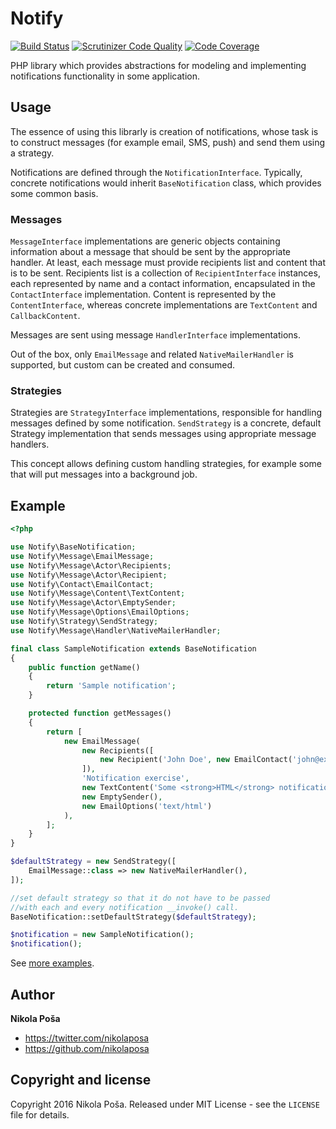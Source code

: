 # Notify

[![Build Status](https://travis-ci.org/nikolaposa/notify.svg?branch=master)](https://travis-ci.org/nikolaposa/notify)
[![Scrutinizer Code Quality](https://scrutinizer-ci.com/g/nikolaposa/notify/badges/quality-score.png?b=master)](https://scrutinizer-ci.com/g/nikolaposa/notify/?branch=master)
[![Code Coverage](https://scrutinizer-ci.com/g/nikolaposa/notify/badges/coverage.png?b=master)](https://scrutinizer-ci.com/g/nikolaposa/notify/?branch=master)

PHP library which provides abstractions for modeling and implementing notifications functionality in
some application.

## Usage

The essence of using this librarly is creation of notifications, whose task is to construct messages
(for example email, SMS, push) and send them using a strategy.

Notifications are defined through the `NotificationInterface`. Typically, concrete notifications
would inherit `BaseNotification` class, which provides some common basis.

### Messages

`MessageInterface` implementations are generic objects containing information about a message that
should be sent by the appropriate handler. At least, each message must provide recipients list and
content that is to be sent. Recipients list is a collection of `RecipientInterface` instances,
each represented by name and a contact information, encapsulated in the `ContactInterface`
implementation. Content is represented by the `ContentInterface`, whereas concrete implementations
are `TextContent` and `CallbackContent`.

Messages are sent using message `HandlerInterface` implementations.

Out of the box, only `EmailMessage` and related `NativeMailerHandler` is supported, but custom can
be created and consumed.

### Strategies

Strategies are `StrategyInterface` implementations, responsible for handling messages defined by
some notification. `SendStrategy` is a concrete, default Strategy implementation that sends messages
using appropriate message handlers.

This concept allows defining custom handling strategies, for example some that will put messages
into a background job.

## Example

```php
<?php

use Notify\BaseNotification;
use Notify\Message\EmailMessage;
use Notify\Message\Actor\Recipients;
use Notify\Message\Actor\Recipient;
use Notify\Contact\EmailContact;
use Notify\Message\Content\TextContent;
use Notify\Message\Actor\EmptySender;
use Notify\Message\Options\EmailOptions;
use Notify\Strategy\SendStrategy;
use Notify\Message\Handler\NativeMailerHandler;

final class SampleNotification extends BaseNotification
{
    public function getName()
    {
        return 'Sample notification';
    }

    protected function getMessages()
    {
        return [
            new EmailMessage(
                new Recipients([
                    new Recipient('John Doe', new EmailContact('john@example.com')),
                ]),
                'Notification exercise',
                new TextContent('Some <strong>HTML</strong> notification content'),
                new EmptySender(),
                new EmailOptions('text/html')
            ),
        ];
    }
}

$defaultStrategy = new SendStrategy([
    EmailMessage::class => new NativeMailerHandler(),
]);

//set default strategy so that it do not have to be passed
//with each and every notification __invoke() call.
BaseNotification::setDefaultStrategy($defaultStrategy);

$notification = new SampleNotification();
$notification();

```

See [more examples](https://github.com/nikolaposa/notify/tree/master/examples).

## Author

**Nikola Poša**

* https://twitter.com/nikolaposa
* https://github.com/nikolaposa

## Copyright and license

Copyright 2016 Nikola Poša. Released under MIT License - see the `LICENSE` file for details.